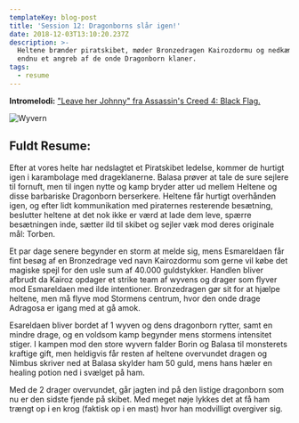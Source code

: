 ```yaml
---
templateKey: blog-post
title: 'Session 12: Dragonborns slår igen!'
date: 2018-12-03T13:10:20.237Z
description: >-
  Heltene brænder piratskibet, møder Bronzedragen Kairozdormu og nedkæmper en
  endnu et angreb af de onde Dragonborn klaner.
tags:
  - resume
---
```

**Intromelodi:** ["Leave her Johnny" fra Assassin's Creed 4: Black Flag.](https://open.spotify.com/track/2vaa0nnDnNTlxCh7fCmjsr)

![Wyvern](/img/636252723695596000.jpeg)

## Fuldt Resume:

Efter at vores helte har nedslagtet et Piratskibet ledelse, kommer de hurtigt igen i karambolage med drageklanerne. Balasa prøver at tale de sure sejlere til fornuft, men til ingen nytte og kamp bryder atter ud mellem Heltene og disse barbariske Dragonborn berserkere. Heltene får hurtigt overhånden igen, og efter lidt kommunikation med piraternes resterende besætning, beslutter heltene at det nok ikke er værd at lade dem leve, spærre besætningen inde, sætter ild til skibet og sejler væk mod deres originale mål: Torben.

Et par dage senere begynder en storm at melde sig, mens Esmareldaen får fint besøg af en Bronzedrage ved navn Kairozdormu som gerne vil købe det magiske spejl for den usle sum af 40.000 guldstykker. Handlen bliver afbrudt da Kairoz opdager et strike team af wyvens og drager som flyver mod Esmareldaen med ilde intentioner. Bronzedragen gør sit for at hjælpe heltene, men må flyve mod Stormens centrum, hvor den onde drage Adragosa er igang med at gå amok. 

Esareldaen bliver bordet af 1 wyven og dens dragonborn rytter, samt en mindre drage, og en voldsom kamp begynder mens stormens intensitet stiger. I kampen mod den store wyvern falder Borin og Balasa til monsterets kraftige gift, men heldigvis får resten af heltene overvundet dragen og Nimbus skriver ned at Balasa skylder ham 50 guld, mens hans hæler en healing potion ned i svælget på ham.

Med de 2 drager overvundet, går jagten ind på den listige dragonborn som nu er den sidste fjende på skibet. Med meget nøje lykkes det at få ham trængt op i en krog (faktisk op i en mast) hvor han modvilligt overgiver sig.
